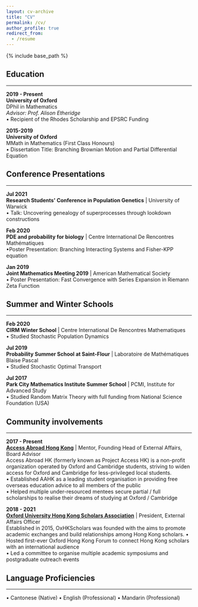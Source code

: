 ```yaml
---
layout: cv-archive
title: "CV"
permalink: /cv/
author_profile: true
redirect_from:
  - /resume
---
```


<style>
a.uline {text-decoration:underline;}
</style>

{% include base_path %}

<!-- <a href="../files/cv.pdf" class="uline">Click here for a full pdf copy of my CV</a> -->

## Education
---
**2019 - Present**<br>
**University of Oxford**<br>
DPhil in Mathematics <br>
*Advisor: Prof. Alison Etheridge* <br>
•	Recipient of the Rhodes Scholarship and EPSRC Funding <br>


**2015-2019**<br>
**University of Oxford**<br>
MMath in Mathematics (First Class Honours)<br>
•	Dissertation Title: Branching Brownian Motion and Partial Differential Equation <br>

## Conference Presentations
---

**Jul 2021** <br>
**Research Students' Conference in Population Genetics** | University of Warwick  <br>
•	Talk: Uncovering genealogy of superprocesses through lookdown constructions 

**Feb 2020** <br>
**PDE and probability for biology** | Centre International De Rencontres Mathématiques<br>
•Poster Presentation: Branching Interacting Systems and Fisher-KPP equation<br>

**Jan 2019** <br>
**Joint Mathematics Meeting 2019** | American Mathematical Society <br>
•  Poster Presentation: Fast Convergence with Series Expansion in Riemann Zeta Function<br>

## Summer and Winter Schools
---
**Feb 2020** <br>
**CIRM Winter School** | Centre International De Rencontres Mathematiques<br>
•  Studied Stochastic Population Dynamics<br>

**Jul 2019** <br>
**Probability Summer School at Saint-Flour** |  Laboratoire de Mathématiques Blaise Pascal  <br>
•  Studied Stochastic Optimal Transport<br>

**Jul 2017** <br>
**Park City Mathematics Institute Summer School** | PCMI, Institute for Advanced Study <br>
•  Studied Random Matrix Theory with full funding from National Science Foundation (USA)<br>

## Community involvements
---

**2017 - Present** <br>
**[Access Abroad Hong Kong](https://www.accessabroadhk.org/)** | Mentor, Founding Head of External Affairs, Board Advisor <br>
Access Abroad HK (formerly known as Project Access HK) is a non-profit organization operated by Oxford and Cambridge students, striving to widen access for Oxford and Cambridge for less-privileged local students. <br>
•	Established AAHK as a leading student organisation in providing free overseas education advice to all members of the public <br>
•	Helped multiple under-resourced mentees secure partial / full scholarships to realise their dreams of studying at Oxford / Cambridge <br>
 

**2018 - 2021** <br>
**[Oxford University Hong Kong Scholars Association](https://oxhkscholars.web.ox.ac.uk/#/)** | President, External Affairs Officer <br>
Established in 2015, OxHKScholars was founded with the aims to promote academic exchanges and build relationships among Hong Kong scholars. 
•	Hosted first-ever Oxford Hong Kong Forum to connect Hong Kong scholars with an international audience <br>
•	Led a committee to organise multiple academic symposiums and postgraduate outreach events<br>




## Language Proficiencies 
---
• Cantonese (Native) • English (Professional)    • Mandarin (Professional)    
